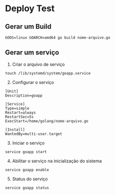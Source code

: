 # Deploy Test

## Gerar um Build

```
GOOS=linux GOARCH=amd64 go build nome-arquivo.go 
```

## Gerar um serviço

1. Criar o arquivo de serviço

```
touch /lib/systemd/system/goapp.service
```

2. Configurar o serviço
```
[Unit]
Description=goapp

[Service]
Type=simple
Restart=always
RestartSec=5s
ExecStart=/home/golang/nome-arquivo.go

[Install]
WantedBy=multi-user.target
```

3. Iniciar o serviço
```
service goapp start
```

4. Abilitar o serviço na inicialização do sistema
```
service goapp enable

```

5. Status do servíço
```
service goapp status
```